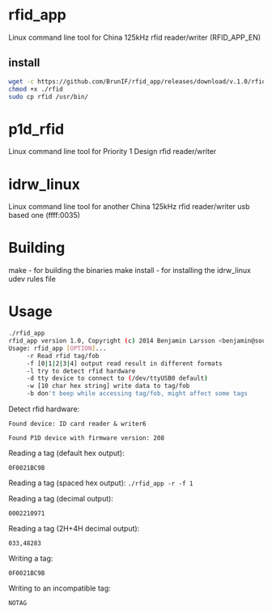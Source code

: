 rfid_app
========

Linux command line tool for China 125kHz rfid reader/writer (RFID_APP_EN)

## install

```bash
wget -c https://github.com/BrunIF/rfid_app/releases/download/v.1.0/rfid_app -O rfid
chmod +x ./rfid
sudo cp rfid /usr/bin/
```

p1d_rfid
========

Linux command line tool for Priority 1 Design rfid reader/writer


idrw_linux
==========

Linux command line tool for another China 125kHz rfid reader/writer usb based one (ffff:0035)


Building
========

make - for building the binaries
make install - for installing the idrw_linux udev rules file


Usage
=====

```bash
./rfid_app
rfid_app version 1.0, Copyright (c) 2014 Benjamin Larsson <benjamin@southpole.se>
Usage: rfid_app [OPTION]...
	 -r Read rfid tag/fob
	 -f [0|1|2|3|4] output read result in different formats
	 -l try to detect rfid hardware
	 -d tty device to connect to (/dev/ttyUSB0 default)
	 -w [10 char hex string] write data to tag/fob
	 -b don't beep while accessing tag/fob, might affect some tags
```

Detect rfid hardware:
```./rfid_app -l
Found device: ID card reader & writer6
```

```./p1d_rfid -l
Found P1D device with firmware version: 208
```

Reading a tag (default hex output):
```./rfid_app -r
0F0021BC9B
```

Reading a tag (spaced hex output):
```./rfid_app -r -f 1```

Reading a tag (decimal output):
```./rfid_app -r -f 2
0002210971
```

Reading a tag (2H+4H decimal output):
```./rfid_app -r -f 4
033,48283
```

Writing a tag:
```./rfid_app -w 0F0021BC9B
0F0021BC9B
```

Writing to an incompatible tag:
```./p1d_rfid -w 0F0021BC9B
NOTAG
```

